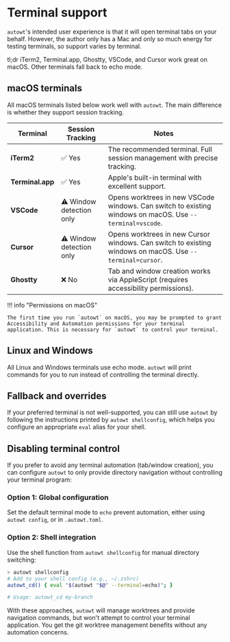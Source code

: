 # Terminal support

`autowt`'s intended user experience is that it will open terminal tabs on your behalf. However, the author only has a Mac and only so much energy for testing terminals, so support varies by terminal.

tl;dr iTerm2, Terminal.app, Ghostty, VSCode, and Cursor work great on macOS. Other terminals fall back to echo mode.

## macOS terminals

All macOS terminals listed below work well with `autowt`. The main difference is whether they support session tracking.

| Terminal | Session Tracking | Notes |
| --- | --- | --- |
| **iTerm2** | ✅ Yes | The recommended terminal. Full session management with precise tracking. |
| **Terminal.app** | ✅ Yes | Apple's built-in terminal with excellent support. |
| **VSCode** | ⚠️ Window detection only | Opens worktrees in new VSCode windows. Can switch to existing windows on macOS. Use `--terminal=vscode`. |
| **Cursor** | ⚠️ Window detection only | Opens worktrees in new Cursor windows. Can switch to existing windows on macOS. Use `--terminal=cursor`. |
| **Ghostty** | ❌ No | Tab and window creation works via AppleScript (requires accessibility permissions). |

!!! info "Permissions on macOS"

    The first time you run `autowt` on macOS, you may be prompted to grant Accessibility and Automation permissions for your terminal application. This is necessary for `autowt` to control your terminal.

## Linux and Windows

All Linux and Windows terminals use echo mode. `autowt` will print commands for you to run instead of controlling the terminal directly.

## Fallback and overrides

If your preferred terminal is not well-supported, you can still use `autowt` by following the instructions printed by `autowt shellconfig`, which helps you configure an appropriate `eval` alias for your shell.

## Disabling terminal control

If you prefer to avoid any terminal automation (tab/window creation), you can configure `autowt` to only provide directory navigation without controlling your terminal program:

### Option 1: Global configuration

Set the default terminal mode to `echo` prevent automation, either using `autowt config`, or in `.autowt.toml`.

### Option 2: Shell integration

Use the shell function from `autowt shellconfig` for manual directory switching:

```bash
> autowt shellconfig
# Add to your shell config (e.g., ~/.zshrc)
autowt_cd() { eval "$(autowt "$@" --terminal=echo)"; }

# Usage: autowt_cd my-branch
```

With these approaches, `autowt` will manage worktrees and provide navigation commands, but won't attempt to control your terminal application. You get the git worktree management benefits without any automation concerns.

